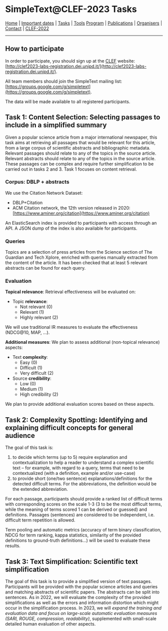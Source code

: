 # SimpleText@CLEF-2023 Tasks

[Home](./) | [Important dates](./dates) | [Tasks](./tasks)  | [Tools](./tools) 
[Program](./program) | [Publications](./publications) | [Organisers](./organisers) | [Contact](./contact) | [CLEF-2022](https://simpletext-project.com/2022/clef/en/)

---
## How to participate
In order to participate, you should sign up at the [CLEF](https://clef2023.clef-initiative.eu/index.php) website: [http://clef2023-labs-registration.dei.unipd.it/](http://clef2023-labs-registration.dei.unipd.it/). 

All team members should join the SimpleText mailing list:
[https://groups.google.com/g/simpletext](https://groups.google.com/g/simpletext). 

The data will be made available to all registered participants.

## Task 1: Content Selection: Selecting passages to include in a simplified summary

Given a popular science article from a major international newspaper, this task aims at retrieving all passages that would be relevant for this article, from a large corpus of scientific abstracts and bibliographic metadata. Relevant passages should relate to any of the topics in the source article. Relevant abstracts should relate to any of the topics in the source article. These passages can be complex and require further simplification to be carried out in tasks 2 and 3. Task 1 focuses on content retrieval. 

### Corpus: DBLP + abstracts
We use the Citation Network Dataset: 
- DBLP+Citation
- ACM Citation network, the 12th version released in 2020: [https://www.aminer.org/citation](https://www.aminer.org/citation)

An ElasticSearch index is provided to participants with access through an API. A JSON dump of the index is also available for participants.

### Queries
Topics are a selection of press articles from the Science section of The Guardian and Tech Xplore, enriched with queries manually extracted from the content of the article. It has been checked that at least 5 relevant abstracts can be found for each query.

### Evaluation
**Topical relevance**: 
Retrieval effectiveness will be evaluated on:

- Topic **relevance**: 
  - Not relevant (0)
  - Relevant (1)
  - Highly relevant (2)

We will use traditional IR measures to evaluate the effectiveness (NDCG@10, MAP, ...).

**Additional measures**: 
We plan to assess additional (non-topical relevance) aspects: 

- Text **complexity**:
  - Easy (0)
  - Difficult (1)
  - Very difficult (2)
- Source **credibility**: 
  - Low (0)
  - Medium (1)
  - High credibility (2)

We plan to provide additional evaluation scores based on these aspects.


## Task 2: Complexity Spotting: Identifying and explaining difficult concepts for general audience

The goal of this task is:
1. to decide which terms (up to 5) require explanation and contextualization to help a reader to understand a complex scientific text – for example, with regard to a query, terms that need to be contextualized (with a definition, example and/or use-case)
2. to provide short (one/two sentence) explanations/definitions for the detected difficult terms. For the abbreviations, the definition would be the extended abbreviation.

For each passage, participants should provide a ranked list of difficult terms with corresponding scores on the scale 1-3 (3 to be the most difficult terms, while the meaning of terms scored 1 can be derived or guessed) and definitions.  Passages (sentences) are considered to be independent, i.e. difficult term repetition is allowed.

Term pooling and automatic metrics (accuracy of term binary classification, NDCG for term ranking, kappa statistics, similarity of the provided definitions to ground-truth definitions…) will be used to evaluate these results.

## Task 3: Text Simplification: Scientific text simplification  

The goal of this task is to provide a simplified version of text passages. Participants will be provided with the popular science articles and queries and matching abstracts of scientific papers. The abstracts can be split into sentences. As in 2022, we will evaluate the complexity of the provided simplifications as well as the errors and information distortion which might occur in the simplification process. In 2023, we will *expand the training and evaluation data and focus on large-scale automatic evaluation measures (SARI, ROUGE, compression, readability)*, supplemented with small-scale detailed human evaluation of other aspects.  
